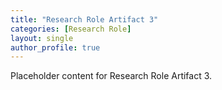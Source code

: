 ```yaml
---
title: "Research Role Artifact 3"
categories: [Research Role]
layout: single
author_profile: true
---
```

Placeholder content for Research Role Artifact 3.
